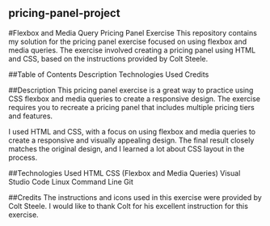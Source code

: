 ## pricing-panel-project
#Flexbox and Media Query Pricing Panel Exercise
This repository contains my solution for the pricing panel exercise focused on using flexbox and media queries. The exercise involved creating a pricing panel using HTML and CSS, based on the instructions provided by Colt Steele.

##Table of Contents
Description
Technologies Used
Credits

##Description
This pricing panel exercise is a great way to practice using CSS flexbox and media queries to create a responsive design. The exercise requires you to recreate a pricing panel that includes multiple pricing tiers and features.

I used HTML and CSS, with a focus on using flexbox and media queries to create a responsive and visually appealing design. The final result closely matches the original design, and I learned a lot about CSS layout in the process.

##Technologies Used
HTML
CSS (Flexbox and Media Queries)
Visual Studio Code
Linux Command Line
Git

##Credits
The instructions and icons used in this exercise were provided by Colt Steele. I would like to thank Colt for his excellent instruction for this exercise.
